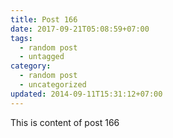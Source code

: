 ```yaml
---
title: Post 166
date: 2017-09-21T05:08:59+07:00
tags:
  - random post
  - untagged
category:
  - random post
  - uncategorized
updated: 2014-09-11T15:31:12+07:00
---
```

This is content of post 166